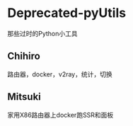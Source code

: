 # Deprecated-pyUtils
那些过时的Python小工具


## Chihiro
路由器，docker，v2ray，统计，切换

## Mitsuki
家用X86路由器上docker跑SSR和面板